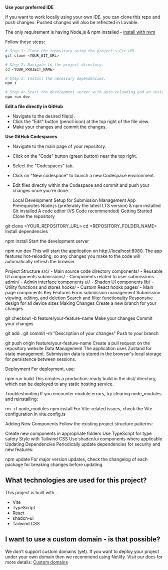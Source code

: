 **Use your preferred IDE**

If you want to work locally using your own IDE, you can clone this repo and push changes. Pushed changes will also be reflected in Lovable.

The only requirement is having Node.js & npm installed - [install with nvm](https://github.com/nvm-sh/nvm#installing-and-updating)

Follow these steps:

```sh
# Step 1: Clone the repository using the project's Git URL.
git clone <YOUR_GIT_URL>

# Step 2: Navigate to the project directory.
cd <YOUR_PROJECT_NAME>

# Step 3: Install the necessary dependencies.
npm i

# Step 4: Start the development server with auto-reloading and an instant preview.
npm run dev
```

**Edit a file directly in GitHub**

- Navigate to the desired file(s).
- Click the "Edit" button (pencil icon) at the top right of the file view.
- Make your changes and commit the changes.

**Use GitHub Codespaces**

- Navigate to the main page of your repository.
- Click on the "Code" button (green button) near the top right.
- Select the "Codespaces" tab.
- Click on "New codespace" to launch a new Codespace environment.
- Edit files directly within the Codespace and commit and push your changes once you're done.

  Local Development Setup for Submission Management App
Prerequisites
Node.js (preferably the latest LTS version) & npm installed
Git installed
A code editor (VS Code recommended)
Getting Started
Clone the repository

git clone <YOUR_REPOSITORY_URL>
cd <REPOSITORY_FOLDER_NAME>
Install dependencies

npm install
Start the development server

npm run dev
This will start the application on http://localhost:8080. The app features hot-reloading, so any changes you make to the code will automatically refresh the browser.

Project Structure
src/ - Main source code directory
components/ - Reusable UI components
submissions/ - Components related to user submissions
admin/ - Admin interface components
ui/ - Shadcn UI components
lib/ - Utility functions and stores
hooks/ - Custom React hooks
pages/ - Main page components
Key Features
Form submission management
Submission viewing, editing, and deletion
Search and filter functionality
Responsive design for all device sizes
Making Changes
Create a new branch for your changes

git checkout -b feature/your-feature-name
Make your changes
Commit your changes

git add .
git commit -m "Description of your changes"
Push to your branch

git push origin feature/your-feature-name
Create a pull request on the repository website
Data Management
The application uses Zustand for state management. Submission data is stored in the browser's local storage for persistence between sessions.

Deployment
For deployment, use:


npm run build
This creates a production-ready build in the dist/ directory, which can be deployed to any static hosting service.

Troubleshooting
If you encounter module errors, try clearing node_modules and reinstalling:


rm -rf node_modules
npm install
For Vite-related issues, check the Vite configuration in vite.config.ts

Adding New Components
Follow the existing project structure patterns:

Create new components in appropriate folders
Use TypeScript for type safety
Style with Tailwind CSS
Use shadcn/ui components where applicable
Updating Dependencies
Periodically update dependencies for security and new features:


npm update
For major version updates, check the changelog of each package for breaking changes before updating.

## What technologies are used for this project?

This project is built with .

- Vite
- TypeScript
- React
- shadcn-ui
- Tailwind CSS

## I want to use a custom domain - is that possible?

We don't support custom domains (yet). If you want to deploy your project under your own domain then we recommend using Netlify. Visit our docs for more details: [Custom domains](https://docs.lovable.dev/tips-tricks/custom-domain/)
